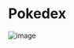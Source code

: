 # Pokedex
![image](https://github.com/user-attachments/assets/169c4c3a-a57a-4eea-83de-9ac5b2075b6f)

